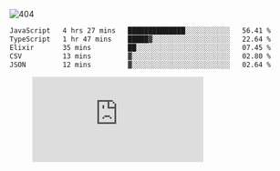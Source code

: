 ![404](https://user-images.githubusercontent.com/378023/89412096-6f759d80-d761-11ea-8c57-84b30ef3f2b1.png)
<!--START_SECTION:waka-->

```txt
JavaScript   4 hrs 27 mins   ██████████████░░░░░░░░░░░   56.41 %
TypeScript   1 hr 47 mins    █████▓░░░░░░░░░░░░░░░░░░░   22.64 %
Elixir       35 mins         ██░░░░░░░░░░░░░░░░░░░░░░░   07.45 %
CSV          13 mins         ▓░░░░░░░░░░░░░░░░░░░░░░░░   02.80 %
JSON         12 mins         ▓░░░░░░░░░░░░░░░░░░░░░░░░   02.64 %
```

<!--END_SECTION:waka-->
<figure><embed src="https://wakatime.com/share/@018b853e-267a-435d-a858-33e2b098b9d7/f3c3aa68-553a-4373-a9f9-2d456f62f780.svg"></embed></figure>
